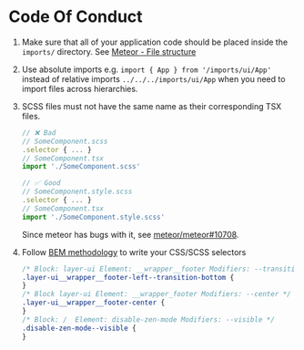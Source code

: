 # Code Of Conduct

1. Make sure that all of your application code should be placed inside the `imports/` directory. See [Meteor - File structure](https://guide.meteor.com/structure.html#javascript-structure)

2. Use absolute imports e.g. `import { App } from '/imports/ui/App'` instead of relative imports `../../../imports/ui/App` when you need to import files across hierarchies.

3. SCSS files must not have the same name as their corresponding TSX files.

   ```typescript
   // ❌ Bad
   // SomeComponent.scss
   .selector { ... }
   // SomeComponent.tsx
   import './SomeComponent.scss'

   // ✅ Good
   // SomeComponent.style.scss
   .selector { ... }
   // SomeComponent.tsx
   import './SomeComponent.style.scss'
   ```

   Since meteor has bugs with it, see [meteor/meteor#10708](https://github.com/meteor/meteor/issues/10708).

4. Follow [BEM methodology](https://getbem.com/introduction/) to write your CSS/SCSS selectors

   ```css
   /* Block: layer-ui Element: __wrapper__footer Modifiers: --transition-bottom */
   .layer-ui__wrapper__footer-left--transition-bottom {
   }
   /* Block layer-ui Element: __wrapper_footer Modifiers: --center */
   .layer-ui__wrapper__footer-center {
   }
   /* Block: /  Element: disable-zen-mode Modifiers: --visible */
   .disable-zen-mode--visible {
   }
   ```

